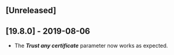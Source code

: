 ## [Unreleased]


## [19.8.0] - 2019-08-06
 - The ***Trust any certificate*** parameter now works as expected.